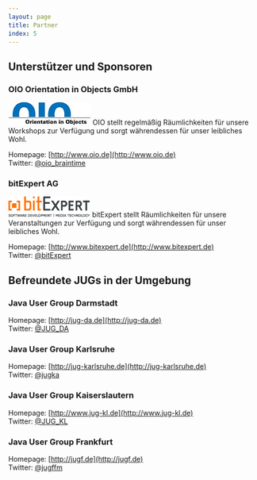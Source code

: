 ```yaml
---
layout: page
title: Partner
index: 5
---
```


## Unterstützer und Sponsoren

### OIO Orientation in Objects GmbH

<img src="/public/img/oio-logo.png" />
OIO stellt regelmäßig Räumlichkeiten für unsere Workshops zur Verfügung und sorgt währendessen für unser leibliches Wohl.

Homepage: [http://www.oio.de](http://www.oio.de)<br />
Twitter:  [@oio_braintime](https://twitter.com/oio_braintime)

### bitExpert AG

<img src="/public/img/bitexpert-logo.png" />
bitExpert stellt Räumlichkeiten für unsere Veranstaltungen zur Verfügung und sorgt währendessen für unser leibliches Wohl.

Homepage: [http://www.bitexpert.de](http://www.bitexpert.de)<br />
Twitter:  [@bitExpert](https://twitter.com/bitExpert)

## Befreundete JUGs in der Umgebung

### Java User Group Darmstadt

Homepage: [http://jug-da.de](http://jug-da.de)<br />
Twitter:  [@JUG_DA](https://twitter.com/JUG_DA)

### Java User Group Karlsruhe

Homepage: [http://jug-karlsruhe.de](http://jug-karlsruhe.de)<br />
Twitter:  [@jugka](https://twitter.com/jugka)

### Java User Group Kaiserslautern

Homepage: [http://www.jug-kl.de](http://www.jug-kl.de)<br />
Twitter:  [@JUG_KL](https://twitter.com/JUG_KL)

### Java User Group Frankfurt

Homepage: [http://jugf.de](http://jugf.de)<br />
Twitter:  [@jugffm](https://twitter.com/jugffm)
